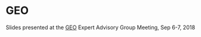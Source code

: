 # GEO

Slides presented at the [GEO](http://www.earthobservations.org/index2.php) Expert Advisory Group Meeting, Sep 6-7, 2018
